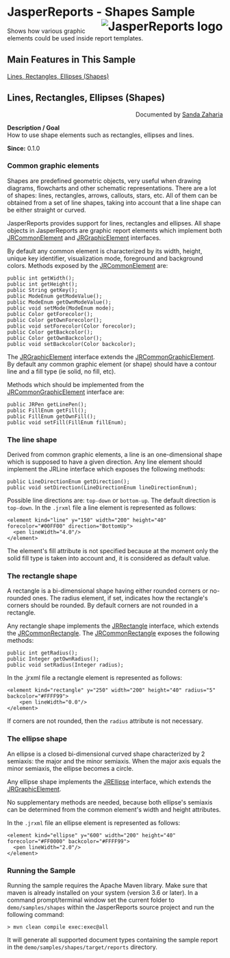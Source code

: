 
# <a name='top'>JasperReports</a> - Shapes Sample <img src="https://jasperreports.sourceforge.net/resources/jasperreports.svg" alt="JasperReports logo" style="float:right"/>

Shows how various graphic elements could be used inside report templates.

## Main Features in This Sample

[Lines, Rectangles, Ellipses (Shapes)](#shapes)

## Lines, Rectangles, Ellipses (Shapes)
<div style="text-align:right; width:100%">Documented by <a href='mailto:shertage@users.sourceforge.net'>Sanda Zaharia</a></div>

**Description / Goal**\
How to use shape elements such as rectangles, ellipses and lines.

**Since:** 0.1.0

### Common graphic elements

Shapes are predefined geometric objects, very useful when drawing diagrams, flowcharts and other schematic representations. There are a lot of shapes: lines, rectangles, arrows, callouts, stars, etc. All of them can be obtained from a set of line shapes, taking into account that a line shape can be either straight or curved.

JasperReports provides support for lines, rectangles and ellipses. All shape objects in JasperReports are graphic report elements which implement both [JRCommonElement](https://jasperreports.sourceforge.net/api/net/sf/jasperreports/engine/JRCommonElement.html) and [JRGraphicElement](https://jasperreports.sourceforge.net/api/net/sf/jasperreports/engine/JRGraphicElement.html) interfaces.

By default any common element is characterized by its width, height, unique key identifier, visualization mode, foreground and background colors. Methods exposed by the [JRCommonElement](https://jasperreports.sourceforge.net/api/net/sf/jasperreports/engine/JRCommonElement.html) are:
```
public int getWidth();
public int getHeight();
public String getKey();
public ModeEnum getModeValue();
public ModeEnum getOwnModeValue();
public void setMode(ModeEnum mode);
public Color getForecolor();
public Color getOwnForecolor();
public void setForecolor(Color forecolor);
public Color getBackcolor();
public Color getOwnBackcolor();
public void setBackcolor(Color backcolor);
```
The [JRGraphicElement](https://jasperreports.sourceforge.net/api/net/sf/jasperreports/engine/JRGraphicElement.html) interface extends the [JRCommonGraphicElement](https://jasperreports.sourceforge.net/api/net/sf/jasperreports/engine/JRCommonGraphicElement.html). By default any common graphic element (or shape) should have a contour line and a fill type (ie solid, no fill, etc).

Methods which should be implemented from the [JRCommonGraphicElement](https://jasperreports.sourceforge.net/api/net/sf/jasperreports/engine/JRCommonGraphicElement.html) interface are:
```
public JRPen getLinePen();
public FillEnum getFill();
public FillEnum getOwnFill();
public void setFill(FillEnum fillEnum);
```

### The line shape

Derived from common graphic elements, a line is an one-dimensional shape which is supposed to have a given direction. Any line element should implement the JRLine interface which exposes the following methods:
```
public LineDirectionEnum getDirection();
public void setDirection(LineDirectionEnum lineDirectionEnum);
```
Possible line directions are: `top-down` or `bottom-up`. The default direction is `top-down`.
In the `.jrxml` file a line element is represented as follows:
```
<element kind="line" y="150" width="200" height="40" forecolor="#00FF00" direction="BottomUp">
  <pen lineWidth="4.0"/>
</element>
```
The element's fill attribute is not specified because at the moment only the solid fill type is taken into account and, it is considered as default value.

### The rectangle shape

A rectangle is a bi-dimensional shape having either rounded corners or no-rounded ones. The radius element, if set, indicates how the rectangle's corners should be rounded. By default corners are not rounded in a rectangle.

Any rectangle shape implements the [JRRectangle](https://jasperreports.sourceforge.net/api/net/sf/jasperreports/engine/JRRectangle.html) interface, which extends the [JRCommonRectangle](https://jasperreports.sourceforge.net/api/net/sf/jasperreports/engine/JRCommonRectangle.html). The [JRCommonRectangle](https://jasperreports.sourceforge.net/api/net/sf/jasperreports/engine/JRCommonRectangle.html) exposes the following methods:
```
public int getRadius();
public Integer getOwnRadius();
public void setRadius(Integer radius);
```
In the .jrxml file a rectangle element is represented as follows:
```
<element kind="rectangle" y="250" width="200" height="40" radius="5" backcolor="#FFFF99">
	<pen lineWidth="0.0"/>
</element>
```
If corners are not rounded, then the `radius` attribute is not necessary.

### The ellipse shape

An ellipse is a closed bi-dimensional curved shape characterized by 2 semiaxis: the major and the minor semiaxis. When the major axis equals the minor semiaxis, the ellipse becomes a circle.

Any ellipse shape implements the [JREllipse](https://jasperreports.sourceforge.net/api/net/sf/jasperreports/engine/JREllipse.html) interface, which extends the [JRGraphicElement](https://jasperreports.sourceforge.net/api/net/sf/jasperreports/engine/JRGraphicElement.html).

No supplementary methods are needed, because both ellipse's semiaxis can be determined from the common element's width and height attributes.

In the `.jrxml` file an ellipse element is represented as follows:
```
<element kind="ellipse" y="600" width="200" height="40" forecolor="#FF0000" backcolor="#FFFF99">
  <pen lineWidth="2.0"/>
</element>
```
### Running the Sample

Running the sample requires the Apache Maven library. Make sure that maven is already installed on your system (version 3.6 or later).
In a command prompt/terminal window set the current folder to `demo/samples/shapes` within the JasperReports source project and run the following command:
```
> mvn clean compile exec:exec@all
```
It will generate all supported document types containing the sample report in the `demo/samples/shapes/target/reports` directory.
